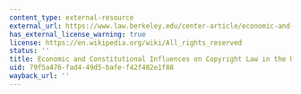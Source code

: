 ```yaml
---
content_type: external-resource
external_url: https://www.law.berkeley.edu/center-article/economic-and-constitutional-influences-on-copyright-law-in-the-united-states/
has_external_license_warning: true
license: https://en.wikipedia.org/wiki/All_rights_reserved
status: ''
title: Economic and Constitutional Influences on Copyright Law in the United States
uid: 79f5a476-fad4-49d5-bafe-f42f482e1f88
wayback_url: ''
---
```

